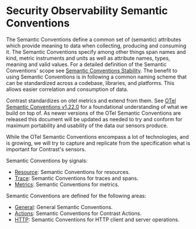# Security Observability Semantic Conventions

The Semantic Conventions define a common set of (semantic) attributes which
provide meaning to data when collecting, producing and consuming it.
The Semantic Conventions specify among other things span names and kind, metric
instruments and units as well as attribute names, types, meaning and valid
values. For a detailed definition of the Semantic Conventions' scope see
[Semantic Conventions Stability](https://opentelemetry.io/docs/specs/otel/versioning-and-stability/#semantic-conventions-stability).
The benefit to using Semantic Conventions is in following a common naming
scheme that can be standardized across a codebase, libraries, and platforms.
This allows easier correlation and consumption of data.

Contrast standardizes on otel metrics and extend from them. See
[OTel Semantic Conventions v1.22.0](https://github.com/open-telemetry/semantic-conventions/tree/v1.22.0/docs)
for a foundational understanding of what we build on top of.  As newer versions of the OTel Semantic Conventions are released
this document will be updated as needed to try and conform for maximum portability and usability of the data our sensors
produce.

While the OTel Semantic Conventions encompass a lot of technologies, and is growing, we will try to capture and replicate from
the specification what is important for Contrast's sensors.

Semantic Conventions by signals:

- [Resource](resource/README.md): Semantic Conventions for resources.
- [Trace](general/trace.md): Semantic Conventions for traces and spans.
- [Metrics](general/metrics.md): Semantic Conventions for metrics.

Semantic Conventions are defined for the following areas:

- [General](general/README.md): General Semantic Conventions.
- [Actions](actions/README.md): Semantic Conventions for Contrast Actions.
- [HTTP](http/README.md): Semantic Conventions for HTTP client and server operations.
